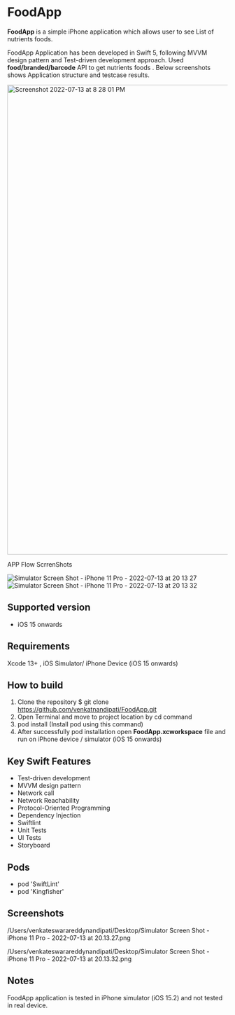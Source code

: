 # FoodApp

**FoodApp** is a simple iPhone application which allows user to see List of nutrients foods.

 FoodApp Application has been developed in Swift 5, following MVVM design pattern and Test-driven development approach. Used **food/branded/barcode** API to get nutrients foods . Below screenshots shows Application structure and testcase results. 

<img width="1073" alt="Screenshot 2022-07-13 at 8 28 01 PM" src="https://user-images.githubusercontent.com/6996849/178765522-4e07333e-5bc7-4162-ba00-92cae5c9246c.png">

APP Flow ScrrenShots

 ![Simulator Screen Shot - iPhone 11 Pro - 2022-07-13 at 20 13 27](https://user-images.githubusercontent.com/6996849/178765220-33b80455-a2bd-44a8-a9eb-fc4fc44f6310.png)
![Simulator Screen Shot - iPhone 11 Pro - 2022-07-13 at 20 13 32](https://user-images.githubusercontent.com/6996849/178765258-ad625eca-b538-41aa-8e47-63502a79c9f9.png)

## Supported version
- iOS 15 onwards  

## Requirements
 Xcode 13+ , iOS Simulator/ iPhone Device (iOS 15 onwards) 

## How to build

1) Clone the repository
$ git clone https://github.com/venkatnandipati/FoodApp.git
2) Open Terminal and move to project location by cd command 
3) pod install (Install pod using this command) 
5) After successfully pod installation  open **FoodApp.xcworkspace** file and run on iPhone device / simulator (iOS 15 onwards)

## Key Swift Features

* Test-driven development 
* MVVM design pattern 
* Network call 
* Network Reachability
* Protocol-Oriented Programming 
* Dependency Injection
* Swiftlint
* Unit Tests
* UI Tests
* Storyboard 

## Pods 

* pod 'SwiftLint'
* pod 'Kingfisher'

## Screenshots
/Users/venkateswarareddynandipati/Desktop/Simulator Screen Shot - iPhone 11 Pro - 2022-07-13 at 20.13.27.png

/Users/venkateswarareddynandipati/Desktop/Simulator Screen Shot - iPhone 11 Pro - 2022-07-13 at 20.13.32.png

## Notes 
FoodApp application is tested in iPhone simulator (iOS 15.2) and not tested in real device.
